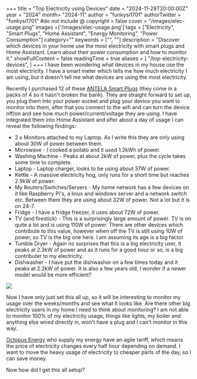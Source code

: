 +++
title = "Top Electricity using Devices"
date = "2024-11-29T20:00:00Z"
year = "2024"
month= "2024-11"
author = "funkysi1701"
authorTwitter = "funkysi1701" #do not include @
copyright = false
cover = "/images/elec-usage.png"
images =['/images/elec-usage.png']
tags = ["Electricity", "Smart Plugs", "Home Assistant", "Energy Monitoring", "Power Consumption"]
category=""
keywords = ["", ""]
description = "Discover which devices in your home use the most electricity with smart plugs and Home Assistant. Learn about their power consumption and how to monitor it."
showFullContent = false
readingTime = true
aliases = [
    "/top-electricity-devices",
]
+++
I have been wondering what devices in my house use the most electricity. I have a smart meter which tells me how much electricity I am using, but it doesn't tell me what devices are using the most electricity. 

Recently I purchased 12 of these [ANTELA Smart Plugs](https://www.amazon.co.uk/dp/B09VP5KNWM?ref=ppx_yo2ov_dt_b_fed_asin_title) (they come in a packs of 4 so it hasn't broken the bank). They are straight forward to set up, you plug them into your power socket and plug your device you want to monitor into them, after that you connect to the wifi and can turn the device off/on and see how much power/current/voltage they are using. I have integrated them into Home Assistant and after about a day of usage I can reveal the following findings:

- 2 x Monitors attached to my Laptop. As I write this they are only using about 30W of power between them.
- Microwave - I cooked a potato and it used 1.2kWh of power.
- Washing Machine - Peaks at about 2kW of power, plus the cycle takes some time to complete. 
- Laptop - Laptop charger, looks to be using about 37W of power.
- Kettle - A massive electricity hog, only runs for a short time but reaches 2.9kW of power.
- My Routers/Switches/Servers - My home network has a few devices on it like Raspberry Pi's, a linux and windows server and a network switch etc. Between them they are using about 32W of power. Not a lot but it is on 24-7.
- Fridge - I have a fridge freezer, it uses about 72W of power.
- TV (and firestick) - This is a surprisingly large amount of power. TV is on quite a lot and is using 110W of power. There are other devices which contribute to this value, however when off the TV is still using 10W of power, so TV is the big one here. I am assuming its age is a big factor.
- Tumble Dryer - Again no surprises that this is a big electricity user, it peaks at 2.3kW of power and as it runs for a good hour or so, is a big contributer to my electricity.
- Dishwasher - I have put the dishwasher on a few times today and it peaks at 2.2kW of power. It is also a few years old, I wonder if a newer model would be more efficient?

![](/images/elec-usage.png)

Now I have only just set this all up, so it will be interesting to monitor my usage over the weeks/months and see what it looks like. Are there other big electricity users in my home I need to think about monitoring? I am not able to monitor 100% of my electricity usage, things like lights, my boiler and anything else wired directly in, won't have a plug and I can't monitor in this way. 

[Octopus Energy](https://share.octopus.energy/amber-eel-810) who supply my energy have an agile tariff, which means the price of electricity changes every half hour depending on demand. I want to move the heavy usage of electricity to cheaper parts of the day, so I can save money. 

Now how did I get this all setup?

